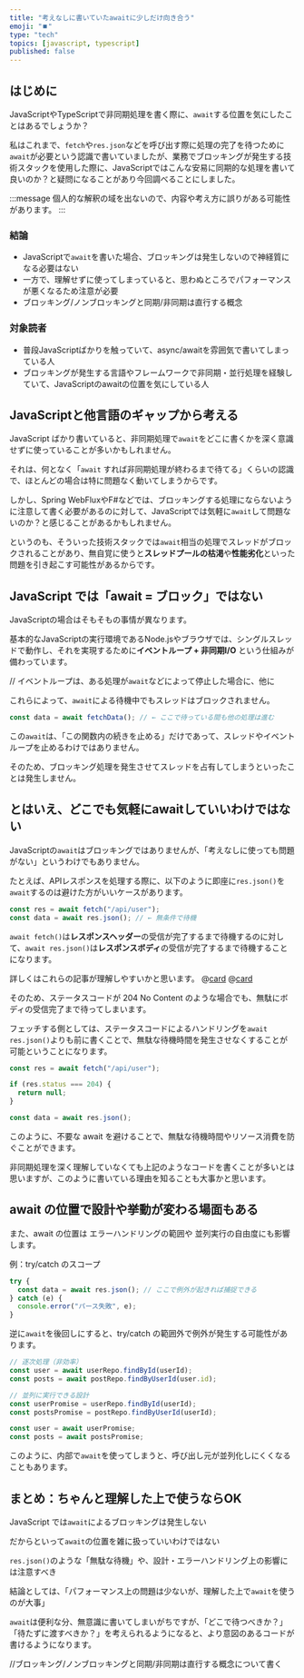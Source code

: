 ```yaml
---
title: "考えなしに書いていたawaitに少しだけ向き合う"
emoji: "⏹️"
type: "tech"
topics: [javascript, typescript]
published: false
---
```


## はじめに
JavaScriptやTypeScriptで非同期処理を書く際に、`await`する位置を気にしたことはあるでしょうか？

私はこれまで、`fetch`や`res.json`などを呼び出す際に処理の完了を待つために`await`が必要という認識で書いていましたが、業務でブロッキングが発生する技術スタックを使用した際に、JavaScriptではこんな安易に同期的な処理を書いて良いのか？と疑問になることがあり今回調べることにしました。

:::message
個人的な解釈の域を出ないので、内容や考え方に誤りがある可能性があります。
:::

### 結論
- JavaScriptで`await`を書いた場合、ブロッキングは発生しないので神経質になる必要はない
- 一方で、理解せずに使ってしまっていると、思わぬところでパフォーマンスが悪くなるため注意が必要
- ブロッキング/ノンブロッキングと同期/非同期は直行する概念

### 対象読者
- 普段JavaScriptばかりを触っていて、async/awaitを雰囲気で書いてしまっている人
- ブロッキングが発生する言語やフレームワークで非同期・並行処理を経験していて、JavaScriptのawaitの位置を気にしている人

## JavaScriptと他言語のギャップから考える

JavaScript ばかり書いていると、非同期処理で`await`をどこに書くかを深く意識せずに使っていることが多いかもしれません。

それは、何となく「`await` すれば非同期処理が終わるまで待てる」くらいの認識で、ほとんどの場合は特に問題なく動いてしまうからです。

しかし、Spring WebFluxやF#などでは、ブロッキングする処理にならないように注意して書く必要があるのに対して、JavaScriptでは気軽に`await`して問題ないのか？と感じることがあるかもしれません。

というのも、そういった技術スタックでは`await`相当の処理でスレッドがブロックされることがあり、無自覚に使うと**スレッドプールの枯渇**や**性能劣化**といった問題を引き起こす可能性があるからです。

## JavaScript では「await = ブロック」ではない

JavaScriptの場合はそもそもの事情が異なります。

基本的なJavaScriptの実行環境であるNode.jsやブラウザでは、シングルスレッドで動作し、それを実現するために**イベントループ + 非同期I/O** という仕組みが備わっています。

// イベントループは、ある処理が`await`などによって停止した場合に、他に

これらによって、`await`による待機中でもスレッドはブロックされません。

```js
const data = await fetchData(); // ← ここで待っている間も他の処理は進む
```

この`await`は、「この関数内の続きを止める」だけであって、スレッドやイベントループを止めるわけではありません。

そのため、ブロッキング処理を発生させてスレッドを占有してしまうといったことは発生しません。

## とはいえ、どこでも気軽にawaitしていいわけではない
JavaScriptの`await`はブロッキングではありませんが、「考えなしに使っても問題がない」というわけでもありません。

たとえば、APIレスポンスを処理する際に、以下のように即座に`res.json()`を`await`するのは避けた方がいいケースがあります。

```js
const res = await fetch("/api/user");
const data = await res.json(); // ← 無条件で待機
```

`await fetch()`は**レスポンスヘッダー**の受信が完了するまで待機するのに対して、`await res.json()`は**レスポンスボディ**の受信が完了するまで待機することになります。

詳しくはこれらの記事が理解しやすいかと思います。
@[card](https://zenn.dev/ryomaejii/articles/a55f428609ffc5)
@[card](https://qiita.com/ssc-ksaitou/items/5989f754fde0a6a0740c)

そのため、ステータスコードが 204 No Content のような場合でも、無駄にボディの受信完了まで待ってしまいます。

フェッチする側としては、ステータスコードによるハンドリングを`await res.json()`よりも前に書くことで、無駄な待機時間を発生させなくすることが可能ということになります。

```js
const res = await fetch("/api/user");

if (res.status === 204) {
  return null;
}

const data = await res.json();
```

このように、不要な await を避けることで、無駄な待機時間やリソース消費を防ぐことができます。

非同期処理を深く理解していなくても上記のようなコードを書くことが多いとは思いますが、このように書いている理由を知ることも大事かと思います。

## await の位置で設計や挙動が変わる場面もある
また、await の位置は エラーハンドリングの範囲や 並列実行の自由度にも影響します。

例：try/catch のスコープ

```js
try {
  const data = await res.json(); // ここで例外が起きれば捕捉できる
} catch (e) {
  console.error("パース失敗", e);
}
```

逆に`await`を後回しにすると、try/catch の範囲外で例外が発生する可能性があります。

```ts
// 逐次処理（非効率）
const user = await userRepo.findById(userId);
const posts = await postRepo.findByUserId(user.id);

// 並列に実行できる設計
const userPromise = userRepo.findById(userId);
const postsPromise = postRepo.findByUserId(userId);

const user = await userPromise;
const posts = await postsPromise;
```
このように、内部で`await`を使ってしまうと、呼び出し元が並列化しにくくなることもあります。

## まとめ：ちゃんと理解した上で使うならOK
JavaScript では`await`によるブロッキングは発生しない

だからといって`await`の位置を雑に扱っていいわけではない

`res.json()`のような「無駄な待機」や、設計・エラーハンドリング上の影響には注意すべき

結論としては、「パフォーマンス上の問題は少ないが、理解した上で`await`を使うのが大事」

`await`は便利な分、無意識に書いてしまいがちですが、「どこで待つべきか？」「待たずに渡すべきか？」を考えられるようになると、より意図のあるコードが書けるようになります。

//ブロッキング/ノンブロッキングと同期/非同期は直行する概念について書く